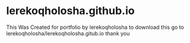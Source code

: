 # lerekoqholosha.github.io
This Was Created for portfolio by lerekoqholosha
to download this go to lerekoqholosha/lerekoqholosha.gitub.io
thank you

